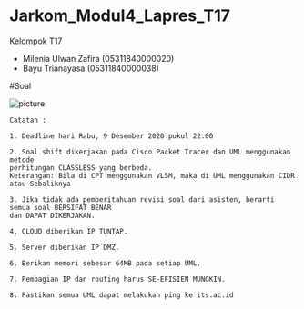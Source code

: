 # Jarkom_Modul4_Lapres_T17

Kelompok T17
  * Milenia Ulwan Zafira (05311840000020)
  * Bayu Trianayasa      (05311840000038)
  
#Soal 

![picture](https://cdn.discordapp.com/attachments/691272824765284362/787617462915956756/1607852853171.jpg)

```
Catatan : 

1. Deadline hari Rabu, 9 Desember 2020 pukul 22.00

2. Soal shift dikerjakan pada Cisco Packet Tracer dan UML menggunakan metode
perhitungan CLASSLESS yang berbeda.
Keterangan: Bila di CPT menggunakan VLSM, maka di UML menggunakan CIDR
atau Sebaliknya

3. Jika tidak ada pemberitahuan revisi soal dari asisten, berarti semua soal BERSIFAT BENAR
dan DAPAT DIKERJAKAN.

4. CLOUD diberikan IP TUNTAP.

5. Server diberikan IP DMZ.

6. Berikan memori sebesar 64MB pada setiap UML.

7. Pembagian IP dan routing harus SE-EFISIEN MUNGKIN.

8. Pastikan semua UML dapat melakukan ping ke its.ac.id

```
